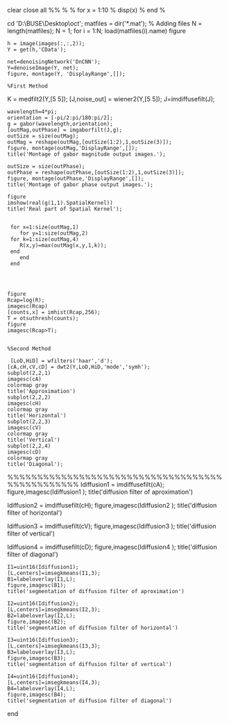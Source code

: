 
clear 
close all
%%
% 
%   for x = 1:10
%       disp(x)
%   end
% 

cd 'D:\BUSE\Desktop\oct';
matfiles = dir('*.mat'); % Adding files
N = length(matfiles);
N = 1;
for i = 1:N;
    load(matfiles(i).name)
    figure

    h = image(images(:,:,2));
    Y = get(h,'CData');

    net=denoisingNetwork('DnCNN');
    Y=denoiseImage(Y, net);
    figure, montage(Y, 'DisplayRange',[]);

    %First Method
   K = medfilt2(Y,[5 5]);
   [J,noise_out] = wiener2(Y,[5 5]);
   J=imdiffusefilt(J);

    wavelength=4*pi;
    orientation = [-pi/2:pi/180:pi/2];
    g = gabor(wavelength,orientation);
    [outMag,outPhase] = imgaborfilt(J,g);
    outSize = size(outMag);
    outMag = reshape(outMag,[outSize(1:2),1,outSize(3)]);
    figure, montage(outMag,'DisplayRange',[]);
    title('Montage of gabor magnitude output images.');
    
    outSize = size(outPhase);
    outPhase = reshape(outPhase,[outSize(1:2),1,outSize(3)]);
    figure, montage(outPhase,'DisplayRange',[]);
    title('Montage of gabor phase output images.');
    
    figure
    imshow(real(g(1,1).SpatialKernel))
    title('Real part of Spatial Kernel');
    
    
     for x=1:size(outMag,1)
        for y=1:size(outMag,2)
     for k=1:size(outMag,4)       
        R(x,y)=max(outMag(x,y,1,k));
     end    
        end
     end


   

    figure
    Rcap=log(R);
    imagesc(Rcap)
    [counts,x] = imhist(Rcap,256);
    T = otsuthresh(counts);
    figure
    imagesc(Rcap>T);


    %Second Method

     [LoD,HiD] = wfilters('haar','d');
    [cA,cH,cV,cD] = dwt2(Y,LoD,HiD,'mode','symh');
    subplot(2,2,1)
    imagesc(cA)
    colormap gray
    title('Approximation')
    subplot(2,2,2)
    imagesc(cH)
    colormap gray
    title('Horizontal')
    subplot(2,2,3)
    imagesc(cV)
    colormap gray
    title('Vertical')
    subplot(2,2,4)
    imagesc(cD)
    colormap gray
    title('Diagonal');
%%%%%%%%%%%%%%%%%%%%%%%%%%%%%%%%%%%%%%%%%%%%%%%%
Idiffusion1 = imdiffusefilt(cA);
 figure,imagesc(Idiffusion1 );
 title('diffusion filter of aproximation')

 Idiffusion2 = imdiffusefilt(cH);
 figure,imagesc(Idiffusion2 );
 title('diffusion filter of horizontal')

 Idiffusion3 = imdiffusefilt(cV);
 figure,imagesc(Idiffusion3 );
 title('diffusion filter of vertical')

 Idiffusion4 = imdiffusefilt(cD);
 figure,imagesc(Idiffusion4 );
 title('diffusion filter of diagonal')

   
    
    I1=uint16(Idiffusion1);
    [L,centers]=imsegkmeans(I1,3);
    B1=labeloverlay(I1,L);
    figure,imagesc(B1);
    title('segmentation of diffusion filter of aproximation')

    I2=uint16(Idiffusion2);
    [L,centers]=imsegkmeans(I2,3);
    B2=labeloverlay(I2,L);
    figure,imagesc(B2);
    title('segmentation of diffusion filter of horizontal')

    I3=uint16(Idiffusion3);
    [L,centers]=imsegkmeans(I3,3);
    B3=labeloverlay(I3,L);
    figure,imagesc(B3);
    title('segmentation of diffusion filter of vertical')

    I4=uint16(Idiffusion4);
    [L,centers]=imsegkmeans(I4,3);
    B4=labeloverlay(I4,L);
    figure,imagesc(B4);
    title('segmentation of diffusion filter of diagonal')

end
